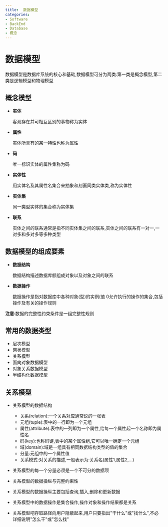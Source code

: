 ```yaml
---
title:  数据模型
categories:
- Software
- BackEnd
- Database
- 概念
---
```

#  数据模型

数据模型是数据库系统的核心和基础,数据模型可分为两类:第一类是概念模型,第二类是逻辑模型和物理模型

## 概念模型

- **实体**

    客观存在并可相互区别的事物称为实体

- **属性**

    实体所具有的某一特性也称为属性

- **码**

    唯一标识实体的属性集称为码

- **实体性**

    用实体名及其属性名集合来抽象和刻画同类实体类,称为实体性

- **实体集**

    同一类型实体的集合称为实体集

- **联系**

    实体之间的联系通常是指不同实体集之间的联系,实体之间的联系有一对一,一对多和多对多等多种类型

## 数据模型的组成要素

- **数据结构**

    数据结构描述数据库额组成对象以及对象之间的联系

- **数据操作**

    数据操作是指对数据库中各种对象(型)的实例(值 0允许执行的操作的集合,包括操作及有关的操作规则

**注意**:数据的完整性约束条件是一组完整性规则

## 常用的数据类型

- 层次模型
- 网状模型
- 关系模型
- 面向对象数据模型
- 对象关系数据模型
- 半结构化数据模型

##  关系模型

- 关系模型的数据结构
    - 关系(relation):一个关系对应通常说的一张表
    - 元组(tuple):表中的一行即为一个元组
    - 属性(attribute):表中的一列即为一个属性,给每一个属性起一个名称即为属性名
    - 码(key):也称码键,表中的某个属性组,它可以唯一确定一个元组
    - 域(domain):域是一组具有相同数据结构类型的值的集合
    - 分量:元组中的一个属性值
    - 关系模式:对关系的描述,一般表示为:关系名(属性1,属性2,...)

- 关系模型的每一个分量必须是一个不可分的数据项
- 关系模型的数据操纵与完整约束性
- 关系模型的数据操纵主要包括查询,插入,删除和更新数据
- 关系模型中的数据操作是集合操作,操作对象和操作结果都是关系
- 关系模型吧存取路径向用户隐蔽起来,用户只要指出"干什么"或"找什么",不必详细说明"怎么干"或"怎么找"